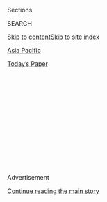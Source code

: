 <div id="app">

<div>

<div>

<div>

<div class="NYTAppHideMasthead css-1q2w90k e1suatyy0">

<div class="section css-ui9rw0 e1suatyy2">

<div class="css-eph4ug er09x8g0">

<div class="css-6n7j50">

</div>

<span class="css-1dv1kvn">Sections</span>

<div class="css-10488qs">

<span class="css-1dv1kvn">SEARCH</span>

</div>

[Skip to content](#site-content)[Skip to site index](#site-index)

</div>

<div id="masthead-section-label" class="css-1wr3we4 eaxe0e00">

[Asia
Pacific](https://www.nytimes3xbfgragh.onion/section/world/asia)

</div>

<div class="css-10698na e1huz5gh0">

</div>

</div>

<div id="masthead-bar-one" class="section hasLinks css-15hmgas e1csuq9d3">

<div class="css-uqyvli e1csuq9d0">

</div>

<div class="css-1uqjmks e1csuq9d1">

</div>

<div class="css-9e9ivx">

[](https://myaccount.nytimes3xbfgragh.onion/auth/login?response_type=cookie&client_id=vi)

</div>

<div class="css-1bvtpon e1csuq9d2">

[Today’s
Paper](https://www.nytimes3xbfgragh.onion/section/todayspaper)

</div>

</div>

</div>

</div>

<div data-aria-hidden="false">

<div id="site-content" data-role="main">

<div>

<div class="css-1aor85t" style="opacity:0.000000001;z-index:-1;visibility:hidden">

<div class="css-1hqnpie">

<div class="css-epjblv">

<span class="css-17xtcya">[Asia
Pacific](/section/world/asia)</span><span class="css-x15j1o">|</span><span class="css-fwqvlz">Thailand
Police Arrest Activists, Escalating Protest
Crackdown</span>

</div>

<div class="css-k008qs">

<div class="css-1iwv8en">

<span class="css-18z7m18"></span>

<div>

</div>

</div>

<span class="css-1n6z4y">https://nyti.ms/3hgDb7x</span>

<div class="css-1705lsu">

<div class="css-4xjgmj">

<div class="css-4skfbu" data-role="toolbar" data-aria-label="Social Media Share buttons, Save button, and Comments Panel with current comment count" data-testid="share-tools">

  - 
  - 
  - 
  - 
    
    <div class="css-6n7j50">
    
    </div>

  - 

</div>

</div>

</div>

</div>

</div>

</div>

<div class="css-13pd83m">

</div>

<div id="top-wrapper" class="css-1sy8kpn">

<div id="top-slug" class="css-l9onyx">

Advertisement

</div>

[Continue reading the main
story](#after-top)

<div class="ad top-wrapper" style="text-align:center;height:100%;display:block;min-height:250px">

<div id="top" class="place-ad" data-position="top" data-size-key="top">

</div>

</div>

<div id="after-top">

</div>

</div>

<div>

<div id="sponsor-wrapper" class="css-1hyfx7x">

<div id="sponsor-slug" class="css-19vbshk">

Supported by

</div>

[Continue reading the main
story](#after-sponsor)

<div id="sponsor" class="ad sponsor-wrapper" style="text-align:center;height:100%;display:block">

</div>

<div id="after-sponsor">

</div>

</div>

<div class="css-186x18t">

</div>

<div class="css-1vkm6nb ehdk2mb0">

# Thailand Police Arrest Activists, Escalating Protest Crackdown

</div>

Rappers, a lawyer and other government critics have been accused of
sedition, a crime that can carry a 7-year prison sentence.

<div class="css-79elbk" data-testid="photoviewer-wrapper">

<div class="css-z3e15g" data-testid="photoviewer-wrapper-hidden">

</div>

<div class="css-1a48zt4 ehw59r15" data-testid="photoviewer-children">

![<span class="css-16f3y1r e13ogyst0" data-aria-hidden="true">Dechathorn
Bamrungmuang flashed a three-fingered salute that has become a symbol of
defiance against the Thai government after his arrest on
Thursday.</span><span class="css-cnj6d5 e1z0qqy90" itemprop="copyrightHolder"><span class="css-1ly73wi e1tej78p0">Credit...</span><span><span>Sakchai
Lalit/Associated
Press</span></span></span>](https://static01.graylady3jvrrxbe.onion/images/2020/08/20/world/20thai-arrests-1/merlin_175927605_b967f8e9-f2c9-4eaf-bd93-b14006a30320-articleLarge.jpg?quality=75&auto=webp&disable=upscale)

</div>

</div>

<div class="css-18e8msd">

<div class="css-vp77d3 epjyd6m0">

<div class="css-hus3qt ey68jwv0" data-aria-hidden="true">

[![Hannah
Beech](https://static01.graylady3jvrrxbe.onion/images/2018/10/08/multimedia/author-hannah-beech/author-hannah-beech-thumbLarge.png
"Hannah Beech")](https://www.nytimes3xbfgragh.onion/by/hannah-beech)

</div>

<div class="css-1baulvz">

By [<span class="css-1baulvz last-byline" itemprop="name">Hannah
Beech</span>](https://www.nytimes3xbfgragh.onion/by/hannah-beech)

</div>

</div>

  - 
    
    <div class="css-ld3wwf e16638kd2">
    
    Aug. 20,
    2020
    
    </div>

  - 
    
    <div class="css-4xjgmj">
    
    <div class="css-d8bdto" data-role="toolbar" data-aria-label="Social Media Share buttons, Save button, and Comments Panel with current comment count" data-testid="share-tools">
    
      - 
      - 
      - 
      - 
        
        <div class="css-6n7j50">
        
        </div>
    
      - 
    
    </div>
    
    </div>

</div>

</div>

<div class="section meteredContent css-1r7ky0e" name="articleBody" itemprop="articleBody">

<div class="css-1fanzo5 StoryBodyCompanionColumn">

<div class="css-53u6y8">

BANGKOK — His offense was syncopated. And it rhymed.

Dechathorn Bamrungmuang, a member of the Thai collective [Rap Against
Dictatorship](https://www.nytimes3xbfgragh.onion/2019/02/15/world/asia/rap-video-thailand-liberate-p.html),
was arrested on Thursday on charges of sedition, human rights lawyers
said, part of a mounting crackdown by a government seemingly allergic to
dissent.

A day earlier, the authorities took into custody for the second time a
lawyer who had publicly called for the [Thai monarchy’s powers to be
reined
in](https://www.nytimes3xbfgragh.onion/2020/08/13/world/asia/protests-thailand-king-monarchy.html).
At least six pro-democracy activists were also arrested on Wednesday and
Thursday on charges of sedition, a crime that can carry a seven-year
prison sentence, the organization Thai Lawyers for Human Rights said.
Another rapper was taken in, too. Yet more student activists were served
with papers that appeared to indicate they could be imminently detained.

“The United Nations and concerned governments should speak out publicly
against the rolling political repression in Thailand,” Brad Adams, Asia
director at Human Rights Watch, said in a statement. “Thai youth are
increasingly demanding real progress toward democracy and the rule of
law so they can freely express their visions for the future of the
country.”

</div>

</div>

<div class="css-1fanzo5 StoryBodyCompanionColumn">

<div class="css-53u6y8">

The legal actions followed weeks of protests by students that culminated
on Sunday in the [largest street
rally](https://www.nytimes3xbfgragh.onion/2020/08/16/world/asia/thailand-protests-democracy-monarchy.html)
in Thailand since a military coup six years ago. Because of a state of
emergency imposed to control the coronavirus, the protests were
technically illegal. But that did not stop more than 10,000 people from
gathering at Democracy Monument in Bangkok.

</div>

</div>

<div class="css-79elbk" data-testid="photoviewer-wrapper">

<div class="css-z3e15g" data-testid="photoviewer-wrapper-hidden">

</div>

<div class="css-1a48zt4 ehw59r15" data-testid="photoviewer-children">

![<span class="css-16f3y1r e13ogyst0" data-aria-hidden="true">More than
10,000 demonstrators gathered at Democracy Monument in Bangkok on
Sunday.</span><span class="css-cnj6d5 e1z0qqy90" itemprop="copyrightHolder"><span class="css-1ly73wi e1tej78p0">Credit...</span><span>Adam
Dean for The New York
Times</span></span>](https://static01.graylady3jvrrxbe.onion/images/2020/08/20/world/20thai-arrests-2/merlin_175785057_116e0c3a-a866-4d4c-9ef5-5d1d2059ccca-articleLarge.jpg?quality=75&auto=webp&disable=upscale)

</div>

</div>

<div class="css-1fanzo5 StoryBodyCompanionColumn">

<div class="css-53u6y8">

On Wednesday, hundreds of students, who have been protesting school
rules like [mandatory
haircuts](https://www.nytimes3xbfgragh.onion/2020/08/11/world/asia/thailand-student-protest-military.html)
and the tradition of prostrating themselves to teachers, gathered at the
Education Ministry in Bangkok, calling for an end to the regimented
strictures of Thai society. They raised three fingers in the air, a
symbol of defiance drawn from the “Hunger Games” films that was once
banned by the junta behind the 2014 coup.

Thailand has held elections over the decades, but meddling by the
military has regularly upended the people’s vote, with a dozen
successful coups since absolute monarchy was abolished in 1932. A former
army chief who led the last coup, Prayuth Chan-ocha, remains prime
minister. Three other retired generals hold cabinet positions.

Mr. Prayuth has said that he is willing to listen to the students. He
has also joked that he would like to execute journalists who veer from
the truth and assailed those who have called for more accountability
over the monarchy.

The junta leaders said protecting the palace was a key reason for their
putsch, and the current government, which took power last year after
elections that independent observers said were flawed, often wraps its
policies in a royal mantle.

</div>

</div>

<div class="css-1fanzo5 StoryBodyCompanionColumn">

<div class="css-53u6y8">

[King Maha Vajiralongkorn
Bodindradebayavarangkun](https://www.nytimes3xbfgragh.onion/2019/05/04/world/asia/thailand-king-maha-vajiralongkorn.html)
is present in Thailand for only days at a time, living most of the year
in Europe. Since his father died in 2016, he has consolidated his
authority, taking control of royal coffers and army units that
traditionally add their firepower to
coups.

</div>

</div>

<div class="css-79elbk" data-testid="photoviewer-wrapper">

<div class="css-z3e15g" data-testid="photoviewer-wrapper-hidden">

</div>

<div class="css-1a48zt4 ehw59r15" data-testid="photoviewer-children">

<div class="css-1xdhyk6 erfvjey0">

<span class="css-1ly73wi e1tej78p0">Image</span>

<div class="css-zjzyr8">

<div data-testid="lazyimage-container" style="height:257.77777777777777px">

</div>

</div>

</div>

<span class="css-16f3y1r e13ogyst0" data-aria-hidden="true">A photograph
released by Thailand’s Bureau of the Royal Household, showing Prime
Minister Prayuth Chan-ocha, center, and other officials taking their
oath in front of the king and queen on Aug.
12.</span><span class="css-cnj6d5 e1z0qqy90" itemprop="copyrightHolder"><span class="css-1ly73wi e1tej78p0">Credit...</span><span>Bureau
of the Royal Household, via Associated Press</span></span>

</div>

</div>

<div class="css-1fanzo5 StoryBodyCompanionColumn">

<div class="css-53u6y8">

Thailand is bound by strict laws that criminalize criticism of the
monarchy, potentially landing offenders in jail for up to 15 years. In
addition to the lèse-majesté laws, the government has also imprisoned
people for contravening sedition and computer crimes laws. Hundreds of
people have been funneled through so-called attitude adjustment camps
that are run out of military compounds. [Dissidents have
disappeared](https://www.nytimes3xbfgragh.onion/2020/06/26/world/asia/thailand-dissidents-disappeared-military.html),
too, with some of their bodies turning up mutilated.

The transgression of Mr. Dechathorn, who goes by the rap name
Hockhacker, appears to have been a musical performance at a
pro-democracy rally, according to the group of rights lawyers.

In 2018, Rap Against Dictatorship, the Thai musical collective, drew
millions of hits for a widely shared video for a song called “[What My
Country Has Got](https://www.youtube.com/watch?v=VZvzvLiGUtw).” The song
referenced a student massacre and called Mr. Prayuth’s government to
account for leading a “country that makes fake promises like loading
bullets, creates a regime and orders us to love it.”

Another song, released this year, took on student hazing. The collective
was awarded the Vaclav Havel Prize for Creative Dissent in 2019.

Sirin Mungcharoen, a pro-democracy activist from Chulalongkorn
University in Bangkok, said she received a police summons on Wednesday
related to a protest in Bangkok on July 18. Ms. Sirin said that she had
attended that student rally, but was not an organizer.

</div>

</div>

<div class="css-1fanzo5 StoryBodyCompanionColumn">

<div class="css-53u6y8">

“It’s a way to create fear,” Ms. Sirin said, adding, “I will keep
fighting.”

Muktita Suhartono contributed reporting from Phuket, Thailand.

</div>

</div>

<div>

</div>

</div>

<div>

</div>

<div>

</div>

<div>

</div>

<div>

<div id="bottom-wrapper" class="css-1ede5it">

<div id="bottom-slug" class="css-l9onyx">

Advertisement

</div>

[Continue reading the main
story](#after-bottom)

<div id="bottom" class="ad bottom-wrapper" style="text-align:center;height:100%;display:block;min-height:90px">

</div>

<div id="after-bottom">

</div>

</div>

</div>

</div>

</div>

## Site Index

<div>

</div>

## Site Information Navigation

  - [© <span>2020</span> <span>The New York Times
    Company</span>](https://help.nytimes3xbfgragh.onion/hc/en-us/articles/115014792127-Copyright-notice)

<!-- end list -->

  - [NYTCo](https://www.nytco.com/)
  - [Contact
    Us](https://help.nytimes3xbfgragh.onion/hc/en-us/articles/115015385887-Contact-Us)
  - [Work with us](https://www.nytco.com/careers/)
  - [Advertise](https://nytmediakit.com/)
  - [T Brand Studio](http://www.tbrandstudio.com/)
  - [Your Ad
    Choices](https://www.nytimes3xbfgragh.onion/privacy/cookie-policy#how-do-i-manage-trackers)
  - [Privacy](https://www.nytimes3xbfgragh.onion/privacy)
  - [Terms of
    Service](https://help.nytimes3xbfgragh.onion/hc/en-us/articles/115014893428-Terms-of-service)
  - [Terms of
    Sale](https://help.nytimes3xbfgragh.onion/hc/en-us/articles/115014893968-Terms-of-sale)
  - [Site
    Map](https://spiderbites.nytimes3xbfgragh.onion)
  - [Help](https://help.nytimes3xbfgragh.onion/hc/en-us)
  - [Subscriptions](https://www.nytimes3xbfgragh.onion/subscription?campaignId=37WXW)

</div>

</div>

</div>

</div>
